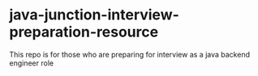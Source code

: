 # java-junction-interview-preparation-resource
 This repo is for those who are preparing for interview as a java backend engineer role
